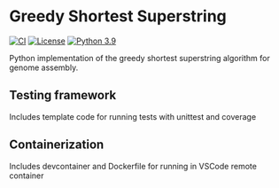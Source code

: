 # Greedy Shortest Superstring
[![CI](https://github.com/bashgame/python-template/actions/workflows/ci-build.yml/badge.svg)](https://github.com/bashgame/python-template/actions/workflows/ci-build.yml)
[![License](https://img.shields.io/badge/License-Apache%202.0-blue.svg)](https://opensource.org/licenses/Apache-2.0)
[![Python 3.9](https://img.shields.io/badge/Python-3.9-green.svg)](https://shields.io/)

Python implementation of the greedy shortest superstring algorithm for genome assembly.

## Testing framework
Includes template code for running tests with unittest and coverage

## Containerization
Includes devcontainer and Dockerfile for running in VSCode remote container
